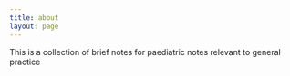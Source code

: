 ```yaml
---
title: about
layout: page
---
```


This is a collection of brief notes for paediatric notes relevant to general practice
